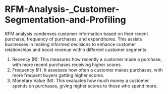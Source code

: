# RFM-Analysis-_Customer-Segmentation-and-Profiling
RFM analysis condenses customer information based on their recent purchase, frequency of purchases, and expenditures. This assists businesses in making informed decisions to enhance customer relationships and boost revenue within different customer segments.

1. Recency (R): This measures how recently a customer made a purchase, with more recent purchases receiving higher scores.
2. Frequency (F): It assesses how often a customer makes purchases, with more frequent buyers getting higher scores.
3. Monetary Value (M): This evaluates how much money a customer spends on purchases, giving higher scores to those who spend more.
